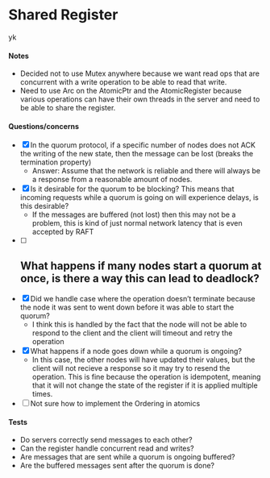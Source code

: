 # Shared Register

yk

#### Notes

- Decided not to use Mutex anywhere because we want read ops that are concurrent with a write operation to be able to read that write.
- Need to use Arc on the AtomicPtr and the AtomicRegister because various operations can have their own threads in the server and need to be able to share the register. 

#### Questions/concerns
- [x] In the quorum protocol, if a specific number of nodes does not ACK the writing of the new state, then the message can be lost (breaks the termination property)
    - Answer: Assume that the network is reliable and there will always be a response from a reasonable amount of nodes.
- [x] Is it desirable for the quorum to be blocking? This means that incoming requests while a quorum is going on will experience delays, is this desirable?
    - If the messages are buffered (not lost) then this may not be a problem, this is kind of just normal network latency that is even accepted by RAFT
- [ ] What happens if many nodes start a quorum at once, is there a way this can lead to deadlock?
    - 
- [x] Did we handle case where the operation doesn’t terminate because the node it was sent to went down before it was able to start the quorum?
    - I think this is handled by the fact that the node will not be able to respond to the client and the client will timeout and retry the operation
- [x] What happens if a node goes down while a quorum is ongoing?
    - In this case, the other nodes will have updated their values, but the client will not recieve a response so it may try to resend the operation. This is fine because the operation is idempotent, meaning that it will not change the state of the register if it is applied multiple times.
- [ ] Not sure how to implement the Ordering in atomics

#### Tests
- Do servers correctly send messages to each other?
- Can the register handle concurrent read and writes?
- Are messages that are sent while a quorum is ongoing buffered? 
- Are the buffered messages sent after the quorum is done?
